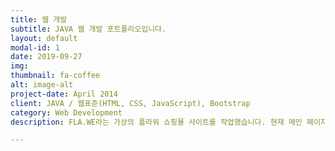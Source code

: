 ```yaml
---
title: 웹 개발
subtitle: JAVA 웹 개발 포트폴리오입니다.
layout: default
modal-id: 1
date: 2019-09-27
img: 
thumbnail: fa-coffee
alt: image-alt
project-date: April 2014
client: JAVA / 웹표준(HTML, CSS, JavaScript), Bootstrap
category: Web Development
description: FLA.WE라는 가상의 플라워 쇼핑몰 사이트를 작업했습니다. 현재 메인 페이지, 문의 게시판 등을 구현해놓았습니다.

---
```

